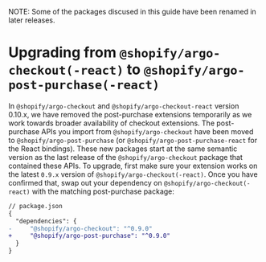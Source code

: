 NOTE: Some of the packages discused in this guide have been renamed in later releases.

# Upgrading from `@shopify/argo-checkout(-react)` to `@shopify/argo-post-purchase(-react)`

In `@shopify/argo-checkout` and `@shopify/argo-checkout-react` version 0.10.x, we have removed the post-purchase extensions temporarily as we work towards broader availability of checkout extensions. The post-purchase APIs you import from `@shopify/argo-checkout` have been moved to `@shopify/argo-post-purchase` (or `@shopify/argo-post-purchase-react` for the React bindings). These new packages start at the same semantic version as the last release of the `@shopify/argo-checkout` package that contained these APIs. To upgrade, first make sure your extension works on the latest `0.9.x` version of `@shopify/argo-checkout(-react)`. Once you have confirmed that, swap out your dependency on `@shopify/argo-checkout(-react)` with the matching post-purchase package:

```diff
// package.json
{
  "dependencies": {
-     "@shopify/argo-checkout": "^0.9.0"
+     "@shopify/argo-post-purchase": "^0.9.0"
  }
}
```

